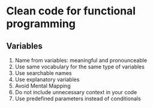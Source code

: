 # Clean code for functional programming

## Variables

1. Name from variables: meaningful and pronounceable
2. Use same vocabulary for the same type of variables
3. Use searchable names
4. Use explanatory variables
5. Avoid Mental Mapping
6. Do not include unnecessary context in your code
7. Use predefined parameters instead of conditionals
